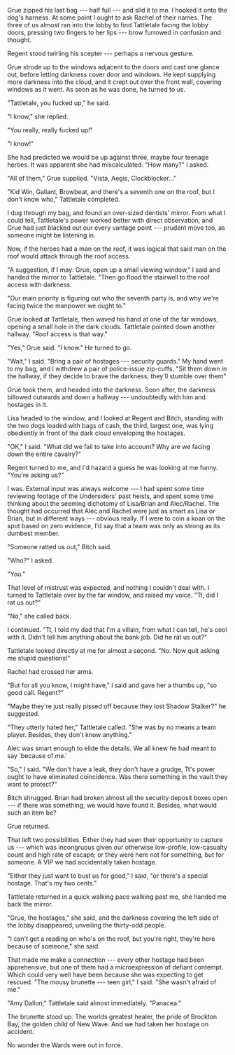 Grue zipped his last bag --- half full --- and slid it to me. I hooked it onto the dog's harness.
At some point I ought to ask Rachel of their names. The three of us almost ran into the lobby to find Tattletale
facing the lobby doors, pressing two fingers to her lips --- brow furrowed in confusion and thought.

Regent stood twirling his scepter --- perhaps a nervous gesture.

Grue strode up to the windows adjacent to the doors and cast one glance out, before letting darkness cover
door and windows. He kept supplying more darkness into the cloud, and it crept out over the front wall, covering windows
as it went. As soon as he was done, he turned to us.

"Tattletale, you fucked up," he said.

"I know," she replied.

"You really, really fucked up!"

"I know!"

She had predicted we would be up against three, maybe four teenage heroes. It was apparent she
had miscalculated. "How many?" I asked.

"All of them," Grue supplied. "Vista, Aegis, Clockblocker..."

"Kid Win, Gallant, Browbeat, and there's a seventh one on the roof, but I don't know who," Tattletale completed.

I dug through my bag, and found an over-sized dentists' mirror. From what I could tell, Tattletale's power
worked better with direct observation, and Grue had just blacked out our every vantage point --- prudent move too,
as someone might be listening in.

Now, if the heroes had a man on the roof, it was logical that said man on the roof would attack through the
roof access.

"A suggestion, if I may: Grue, open up a small viewing window," I said and handed the mirror to Tattletale.
"Then go flood the stairwell to the roof access with darkness.

"Our main priority is figuring out who the seventh party is, and why we're facing twice the manpower we
ought to."

Grue looked at Tattletale, then waved his hand at one of the far windows, opening a small hole in
the dark clouds. Tattletale pointed down another hallway. "Roof access is that way."

"Yes," Grue said. "I know." He turned to go.

"Wait," I said. "Bring a pair of hostages --- security guards." My hand went to my bag, and I withdrew
a pair of police-issue zip-cuffs. "Sit them down in the hallway, if they decide to brave
the darkness, they'll stumble over them"

Grue took them, and headed into the darkness. Soon after, the darkness billowed outwards and down a
hallway --- undoubtedly with him and hostages in it.

Lisa headed to the window, and I looked at Regent and Bitch, standing with the two dogs loaded with
bags of cash, the third, largest one, was lying obediently in front of the dark cloud enveloping the hostages.

"OK," I said. "What did we fail to take into account? Why are we facing down the entire cavalry?"

Regent turned to me, and I'd hazard a guess he was looking at me funny. "You're asking us?"

I was. External input was always welcome --- I had spent some time reviewing footage of the Undersiders'
past heists, and spent some time thinking about the seeming dichotomy of Lisa/Brian and Alec/Rachel. The
thought had occurred that Alec and Rachel were just as smart as Lisa or Brian, but in different ways ---
obvious really. If I were to coin a koan on the spot based on zero evidence, I'd say that a team
was only as strong as its dumbest member.

"Someone ratted us out," Bitch said.

"Who?" I asked.

"You."

That level of mistrust was expected, and nothing I couldn't deal with. I turned to Tattletale over by
the far window, and raised my voice. "Tt, did I rat us out?"

"No," she called back.

I continued. "Tt, I told my dad that I'm a villain, from what I can tell, he's cool with it. Didn't tell him anything
about the bank job. Did he rat us out?"

Tattletale looked directly at me for almost a second. "No. Now quit asking me stupid questions!"

Rachel had crossed her arms.

"But for all you know, I might have," I said and gave her a thumbs up, "so good call. Regent?"

"Maybe they're just really pissed off because they lost Shadow Stalker?" he suggested.

"They utterly hated her," Tattletale called. "She was by no means a team player. Besides, they
don't know anything."

Alec was smart enough to elide the details. We all knew he had meant to say 'because of me.'

"So," I said. "We don't have a leak, they don't have a grudge, Tt's power ought to have
eliminated coincidence. Was there something in the vault they want to protect?"

Bitch shrugged. Brian had broken almost all the security deposit boxes open --- if there
was something, we would have found it. Besides, what would such an item be?

Grue returned.

That left two possibilities. Either they had seen their opportunity to capture us ---
which was incongruous given our otherwise low-profile, low-casualty count and high rate of escape;
or they were here not for something, but for someone. A VIP we had accidentally taken hostage.

"Either they just want to bust us for good," I said, "or there's a special hostage. That's
my two cents."

Tattletale returned in a quick walking pace walking past me, she handed me back the mirror.

"Grue, the hostages," she said, and the darkness covering the left side of the lobby disappeared,
unveiling the thirty-odd people.

"I can't get a reading on who's on the roof, but you're right, they're here because of someone,"
she said.

That made me make a connection --- every other hostage had been apprehensive, but one of them
had a microexpression of defiant contempt. Which could very well have been because she was
expecting to get rescued. "The mousy brunette --- teen girl," I said. "She wasn't afraid of me."

"Amy Dallon," Tattletale said almost immediately. "Panacea."

The brunette stood up. The worlds greatest healer, the pride of Brockton Bay,
the golden child of New Wave. And we had taken her hostage on accident.

No wonder the Wards were out in force.
